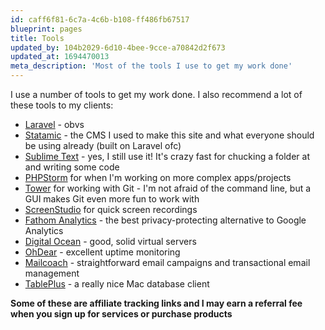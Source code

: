 ```yaml
---
id: caff6f81-6c7a-4c6b-b108-ff486fb67517
blueprint: pages
title: Tools
updated_by: 104b2029-6d10-4bee-9cce-a70842d2f673
updated_at: 1694470013
meta_description: 'Most of the tools I use to get my work done'
---
```

I use a number of tools to get my work done. I also recommend a lot of these tools to my clients:

- [Laravel](https://laravel.com) - obvs
- [Statamic](https://statamic.com) - the CMS I used to make this site and what everyone should be using already (built on Laravel ofc)
- [Sublime Text](https://www.sublimetext.com/) - yes, I still use it! It's crazy fast for chucking a folder at and writing some code
- [PHPStorm](https://www.jetbrains.com/phpstorm/) for when I'm working on more complex apps/projects
- [Tower](https://www.git-tower.com/?via=simon) for working with Git - I'm not afraid of the command line, but a GUI makes Git even more fun to work with
- [ScreenStudio](https://screenstudio.lemonsqueezy.com?aff=ZJVoO) for quick screen recordings
- [Fathom Analytics](https://usefathom.com/ref/DRLWQG) - the best privacy-protecting alternative to Google Analytics
- [Digital Ocean](https://m.do.co/c/adc0b0656d7c) - good, solid virtual servers
- [OhDear](https://ohdear.app/?via=simonhamp) - excellent uptime monitoring
- [Mailcoach](https://mailcoach.app/?via=simonhamp) - straightforward email campaigns and transactional email management
- [TablePlus](https://tableplus.com/) - a really nice Mac database client

**Some of these are affiliate tracking links and I may earn a referral fee when you sign up for services or purchase products**